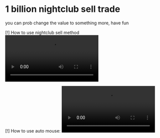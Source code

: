 # 1 billion nightclub sell trade

you can prob change the value to something more, have fun




[!] How to use nightclub sell method
![le tutorial1](https://user-images.githubusercontent.com/122758988/215143624-5b35fba3-79fa-467c-b753-263c36d906ef.mp4)

[!] How to use auto mouse:
![le tutorial2](https://user-images.githubusercontent.com/122758988/215143398-82ee3ad2-1290-4574-b517-1db1c90992e5.mp4)

